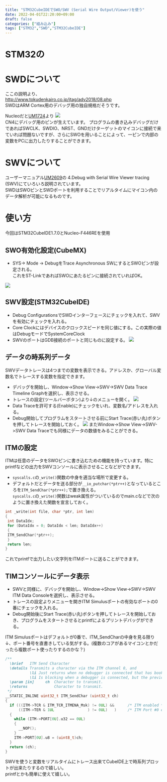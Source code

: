 ```yaml
---
title: "STM32CubeIDEでSWO/SWV (Serial Wire Output/Viewer)を使う"
date: 2022-04-01T22:20:00+09:00
draft: false
categories: ["組み込み"]
tags: ["STM32","SWD","STM32CubeIDE"]
---
```

# STM32の
# SWDについて
ここの説明より、  
http://www.tokudenkairo.co.jp/jtag/adv2018/08.php  
SWDはARM Cortex用のデバッグ用の独自規格だそうです。

Nucleoだと[UM1724](https://www.st.com/resource/en/user_manual/um1724-stm32-nucleo64-boards-mb1136-stmicroelectronics.pdf)より
![](../img/nucleo_stlink.JPG)  
CN4にデバッグ用のピンが生えています。
プログラムの書き込みデバッグだけであればSWCLK、SWDIO、NRST、GNDだけターゲットのマイコンに接続で来ていれば問題ないですが、さらにSWOを用いることによって、一ピンで内部の変数をPCに出力したりすることができます。

# SWVについて
ユーザーマニュアル[UM2609](https://www.st.com/resource/en/user_manual/dm00629856-description-of-the-integrated-development-environment-for-stm32-products-stmicroelectronics.pdf)の 4.Debug with Serial Wire Viewer tracing (SWV)にていろいろ説明されています。  
SWDはSWOピンとSWDポートを利用することでリアルタイムにマイコン内のデータ解析が可能になるものです。


# 使い方
今回はSTM32CubeIDE1.7.0とNucleo-F446REを使用
## SWO有効化設定(CubeMX)
* SYS-> Mode -> DebugをTrace Asynchronous SWにするとSWOピンが設定される。  
これをST-LinkであればSWOにあたるピンに接続されていればOK。

![](../img/SWV_cubemx_setting.JPG)

## SWV設定(STM32CubeIDE)
* Debug ConfigurationsでSWDインターフェースにチェックを入れて、SWVを有効にチェックを入れる。  
* Core Clockにはデバイスのクロックスピードを同じ値にする。この実際の値はDebugモードでSystemCoreClock
* SWVのポートはGDB接続のポートと同じものに設定する。
![](../img/SWV_debug_config.JPG)

## データの時系列データ
SWVデータトレースは4つまでの変数を表示できる。アドレスか、グローバル変数名でトレースする変数を指定できます。
* デバッグを開始し、Window->Show View->SWV->SWV Data Trace Timeline Graphを選択し、表示させる。
* トレースの設定(ツールバーボタン)より↓のメニューを開く。
![](../img/SWV_config.JPG)
* Data Traceを許可する(Enable)にチェックをいれ、変数名/アドレスを入れる。
* Debug開始してプログラムをスタートさせる前にStart Trace(赤い丸)ボタンを押してトレースを開始しておく。
![](../img/SWV_data_trace.png)
またWindow->Show View->SWV->SWV Data Traceでも同様にデータの数値をみることができる。

## ITMの設定
ITMは任意のデータをSWOピンに書き込むための機能を持っています。特にprintfなどの出力をSWVコンソールに表示させることなどができます。 
* ```syscalls.c```の```_write()```関数の中身を適当な場所で変更する。   
* デフォルトだとデータを送る部分が```__io_putchar(*ptr++)```となっているところを```ITM_SendChar(*ptr++);```で置き換える。  
```syscalls.c```の```_write()```関数はweak属性がついているのでmain.cなどで次のように置き換えた関数を宣言しておく。
``` C
int _write(int file, char *ptr, int len)
{
 int DataIdx;
 for (DataIdx = 0; DataIdx < len; DataIdx++)
 {
 ITM_SendChar(*ptr++);
 }
 return len;
}

```


これでprintfで出力したい文字列をITMポートに送ることができます。

## TIMコンソールにデータ表示
* SWVと同様に、デバッグを開始し、Window->Show View->SWV->SWV ITM Data Consoleを選択し、表示させる。
* トレースの設定よりメニューを開きITM Simulusポートの有効なポートの0番にチェックを入れる。
* Debug開始後にStart Trace(赤い丸)ボタンを押してトレースを開始しておき、プログラムをスタートさせるとprintfによるプリントデバッグができる。

ITM Simulusポートはデフォルトが0番で、ITM_SendCharの中身を見る限り↓、ポート番号を直書きしている気がする。(複数のコアがあるマイコンとかだったら複数ポート使ったりするのかな？)
``` C
/**
  \brief   ITM Send Character
  \details Transmits a character via the ITM channel 0, and
           \li Just returns when no debugger is connected that has booked the output.
           \li Is blocking when a debugger is connected, but the previous character sent has not been transmitted.
  \param [in]     ch  Character to transmit.
  \returns            Character to transmit.
 */
__STATIC_INLINE uint32_t ITM_SendChar (uint32_t ch)
{
  if (((ITM->TCR & ITM_TCR_ITMENA_Msk) != 0UL) &&      /* ITM enabled */
      ((ITM->TER & 1UL               ) != 0UL)   )     /* ITM Port #0 enabled */
  {
    while (ITM->PORT[0U].u32 == 0UL)
    {
      __NOP();
    }
    ITM->PORT[0U].u8 = (uint8_t)ch;
  }
  return (ch);
}
```


SWVを使うと変数をリアルタイムにトレース出来てCubeIDE上で時系列プロットが出来たりするので嬉しい。  
printfとかも簡単に使えて嬉しい。